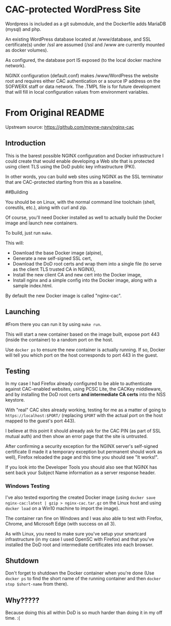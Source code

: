 # CAC-protected WordPress Site

Wordpress is included as a git submodule, and the Dockerfile adds MariaDB (mysql) and php.

An existing WordPress database located at /www/database, and SSL certificate(s) under /ssl are assumed (/ssl and /www are currently mounted as docker volumes).

As configured, the database port IS exposed (to the local docker machine network).

NGINX configuration (default.conf) makes /www/WordPress the website root and requires either CAC authentication or a source IP address on the SOFWERX staff or data network. The .TMPL file is for future development that will fill in local configuration values from environment variables.

# From Original README
Upstream source: https://github.com/mpyne-navy/nginx-cac

## Introduction

This is the barest possible NGINX configuration and Docker infrastructure I
could create that would enable developing a Web site that is protected using
client TLS using the DoD public key infrastructure (PKI).

In other words, you can build web sites using NGINX as the SSL terminator that
are CAC-protected starting from this as a baseline.

##Building

You should be on Linux, with the normal command line toolchain (shell,
coreutils, etc.), along with curl and zip.

Of course, you'll need Docker installed as well to actually build the Docker
image and launch new containers.

To build, just run `make`.

This will:

* Download the base Docker image (alpine),
* Generate a new self-signed SSL cert,
* Download the DoD root certs and wrap them into a single file (to serve as the
  client TLS trusted CA in NGINX),
* Install the new client CA and new cert into the Docker image,
* Install nginx and a simple config into the Docker image, along with a sample
  index.html.

By default the new Docker image is called "nginx-cac".

## Launching

#From there you can run it by using `make run`.

This will start a new container based on the image built, expose port 443
(inside the container) to a random port on the host.

Use `docker ps` to ensure the new container is actually running. If so, Docker
will tell you which port on the host corresponds to port 443 in the guest.

## Testing

In my case I had Firefox already configured to be able to authenticate against
CAC-enabled websites, using PCSC Lite, the CACKey middleware, and by installing
the DoD root certs **and intermediate CA certs** into the NSS keystore.

With "real" CAC sites already working, testing for me as a matter of going to
`https://localhost:$PORT/` (replacing `$PORT` with the actual port on the host
mapped to the guest's port 443).

I believe at this point it should already ask for the CAC PIN (as part of SSL
mutual auth) and then show an error page that the site is untrusted.

After confirming a security exception for the NGINX server's self-signed
certificate (I made it a temporary exception but permanent should work as
well), Firefox reloaded the page and this time you should see "It works!".

If you look into the Developer Tools you should also see that NGINX has sent
back your Subject Name information as a server response header.

### Windows Testing

I've also tested exporting the created Docker image (using
`docker save nginx-cac:latest | gzip > nginx-cac.tar.gz`
on the Linux host and using `docker load` on a Win10 machine to import the
image).

The container ran fine on Windows and I was also able to test with Firefox,
Chrome, and Microsoft Edge (with success on all 3).

As with Linux, you need to make sure you've setup your smartcard infrastructure
(in my case I used OpenSC with Firefox) and that you've installed the DoD root
and intermediate certificates into each browser.

## Shutdown

Don't forget to shutdown the Docker container when you're done (Use `docker ps`
to find the short name of the running container and then `docker stop
$short-name` from there).

## Why?????

Because doing this all within DoD is so much harder than doing it in my off
time. :(
